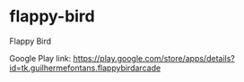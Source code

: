 # flappy-bird
Flappy Bird

Google Play link: https://play.google.com/store/apps/details?id=tk.guilhermefontans.flappybirdarcade
